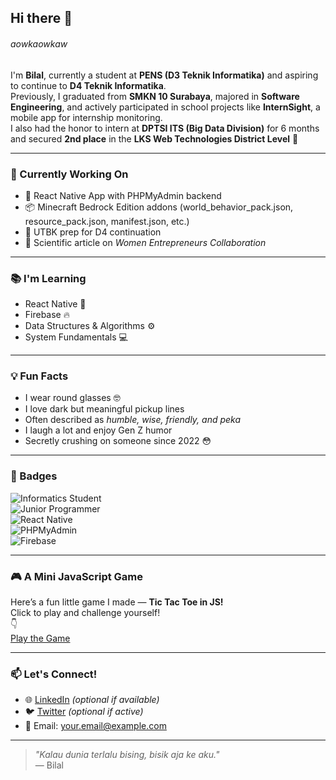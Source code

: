 ## Hi there 👋  
###### aowkaowkaw  

I'm **Bilal**, currently a student at **PENS (D3 Teknik Informatika)** and aspiring to continue to **D4 Teknik Informatika**.  
Previously, I graduated from **SMKN 10 Surabaya**, majored in **Software Engineering**, and actively participated in school projects like **InternSight**, a mobile app for internship monitoring.  
I also had the honor to intern at **DPTSI ITS (Big Data Division)** for 6 months and secured **2nd place** in the **LKS Web Technologies District Level** 🥈  

---

### 🧠 Currently Working On
- 📱 React Native App with PHPMyAdmin backend
- 📦 Minecraft Bedrock Edition addons (world_behavior_pack.json, resource_pack.json, manifest.json, etc.)
- 🧠 UTBK prep for D4 continuation
- 📃 Scientific article on *Women Entrepreneurs Collaboration*

---

### 📚 I'm Learning
- React Native 🔵  
- Firebase 🔥  
- Data Structures & Algorithms ⚙️  
- System Fundamentals 💻  

---

### 💡 Fun Facts
- I wear round glasses 🤓  
- I love dark but meaningful pickup lines  
- Often described as *humble, wise, friendly, and peka*  
- I laugh a lot and enjoy Gen Z humor  
- Secretly crushing on someone since 2022 😳  

---

### 📌 Badges  
![Informatics Student](https://img.shields.io/badge/Informatics%20Student-blue?style=flat-square&logo=OpenSourceInitiative&logoColor=white)  
![Junior Programmer](https://img.shields.io/badge/Junior%20Programmer-green?style=flat-square&logo=codeforces&logoColor=white)  
![React Native](https://img.shields.io/badge/React%20Native-20232A?style=flat-square&logo=react&logoColor=61DAFB)  
![PHPMyAdmin](https://img.shields.io/badge/PHPMyAdmin-6C78AF?style=flat-square&logo=mysql&logoColor=white)  
![Firebase](https://img.shields.io/badge/Firebase-ffca28?style=flat-square&logo=firebase&logoColor=white)  

---

### 🎮 A Mini JavaScript Game  
Here’s a fun little game I made — **Tic Tac Toe in JS!**  
Click to play and challenge yourself!  
👇  
[Play the Game](tictactoe-bilal.netlify.app)

---

### 📫 Let's Connect!
- 🌐 [LinkedIn](https://linkedin.com/in/your-link) *(optional if available)*
- 🐦 [Twitter](https://twitter.com/your-handle) *(optional if active)*
- 📮 Email: your.email@example.com

---

> _"Kalau dunia terlalu bising, bisik aja ke aku."_  
> — Bilal
